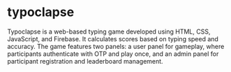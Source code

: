 # typoclapse
Typoclapse is a web-based typing game developed using HTML, CSS, JavaScript, and Firebase. It calculates scores based on typing speed and accuracy. The game features two panels: a user panel for gameplay, where participants authenticate with OTP and play once, and an admin panel for participant registration and leaderboard management.
